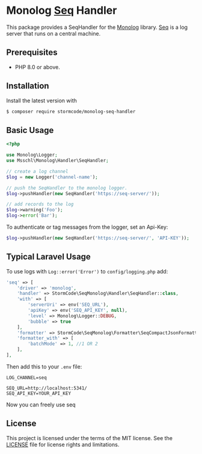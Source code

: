 # Monolog [Seq](https://getseq.net/) Handler

This package provides a SeqHandler for the [Monolog](https://github.com/Seldaek/monolog) library.
[Seq](https://getseq.net/) is a log server that runs on a central machine.

Prerequisites
-------------

- PHP 8.0 or above.

Installation
------------

Install the latest version with

```bash
$ composer require stormcode/monolog-seq-handler
```

Basic Usage
-----------

```php
<?php

use Monolog\Logger;
use Msschl\Monolog\Handler\SeqHandler;

// create a log channel
$log = new Logger('channel-name');

// push the SeqHandler to the monolog logger.
$log->pushHandler(new SeqHandler('https://seq-server/'));

// add records to the log
$log->warning('Foo');
$log->error('Bar');
```

To authenticate or tag messages from the logger, set an Api-Key:
```php
$log->pushHandler(new SeqHandler('https://seq-server/', 'API-KEY'));
```

Typical Laravel Usage
---------------------
To use logs with ```Log::error('Error')``` to ```config/logging.php``` add:

```php
'seq' => [
    'driver' => 'monolog',
    'handler' => StormCode\SeqMonolog\Handler\SeqHandler::class,
    'with' => [
        'serverUri' => env('SEQ_URL'),
        'apiKey' => env('SEQ_API_KEY', null),
        'level' => Monolog\Logger::DEBUG,
        'bubble' => true
    ],
    'formatter' => StormCode\SeqMonolog\Formatter\SeqCompactJsonFormatter::class,
    'formatter_with' => [
        'batchMode' => 1, //1 OR 2
    ],
],
```
Then add this to your ```.env``` file:
```.dotenv
LOG_CHANNEL=seq

SEQ_URL=http://localhost:5341/
SEQ_API_KEY=YOUR_API_KEY
```
Now you can freely use seq

License
-------

This project is licensed under the terms of the MIT license.
See the [LICENSE](LICENSE.md) file for license rights and limitations.







